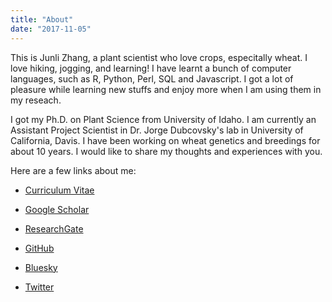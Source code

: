 ```yaml
---
title: "About"
date: "2017-11-05"
---
```


This is Junli Zhang, a plant scientist who love crops, especitally wheat. I love hiking, jogging, and learning! I have learnt a bunch of computer languages, such as R, Python, Perl, SQL and Javascript. I got a lot of pleasure while learning new stuffs and enjoy more when I am using them in my reseach.

I got my Ph.D. on Plant Science from University of Idaho. I am currently an Assistant Project Scientist in Dr. Jorge Dubcovsky's lab in University of California, Davis. I have been working on wheat genetics and breedings for about 10 years. I would like to share my thoughts and experiences with you.

Here are a few links about me:

- [Curriculum Vitae](/files/junli-cv.html)

- [Google Scholar](https://scholar.google.com/citations?user=0ZZ8xGYAAAAJ&hl=en)

- [ResearchGate](https://www.researchgate.net/profile/Junli_Zhang6)

- [GitHub](https://github.com/pinbo)

- [Bluesky](https://bsky.app/profile/junlizhang.bsky.social)

- [Twitter](https://twitter.com/aswillow)

